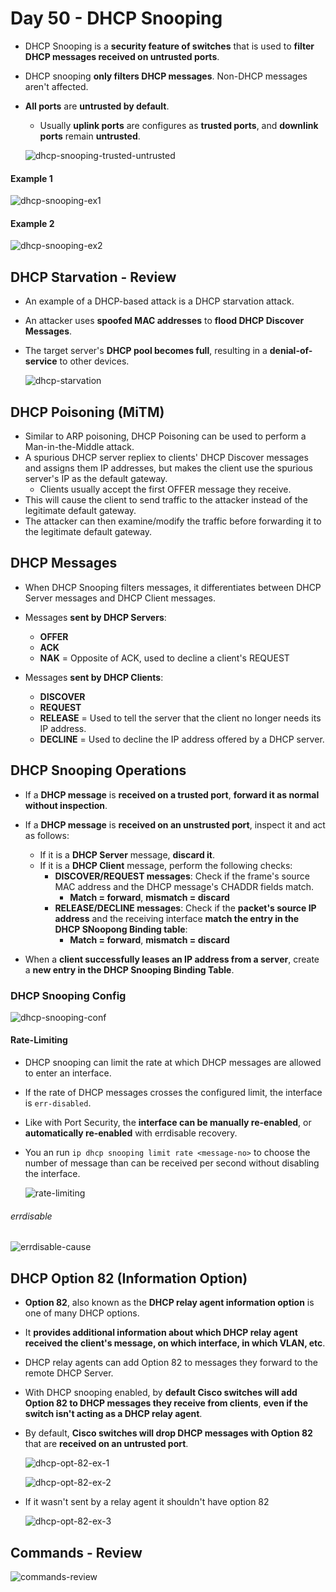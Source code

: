 # Day 50 - DHCP Snooping

- DHCP Snooping is a **security feature of switches** that is used to **filter DHCP messages received on untrusted ports**.
- DHCP snooping **only filters DHCP messages**. Non-DHCP messages aren't affected.
- **All ports** are **untrusted by default**.
    - Usually **uplink ports** are configures as **trusted ports**, and **downlink ports** remain **untrusted**.

    ![dhcp-snooping-trusted-untrusted](assets/day50/dhcp-snooping-trusted-untrusted.png)

#### Example 1

![dhcp-snooping-ex1](assets/day50/dhcp-snooping-ex1.png)

#### Example 2
![dhcp-snooping-ex2](assets/day50/dhcp-snooping-ex2.png)

## DHCP Starvation - Review

- An example of a DHCP-based attack is a DHCP starvation attack.
- An attacker uses **spoofed MAC addresses** to **flood DHCP Discover Messages**.
- The target server's **DHCP pool becomes full**, resulting in a **denial-of-service** to other devices.

    ![dhcp-starvation](assets/day50/dhcp-starvation.png)

## DHCP Poisoning (MiTM)
 
- Similar to ARP poisoning, DHCP Poisoning can be used to perform a Man-in-the-Middle attack.
- A spurious DHCP server repliex to clients' DHCP Discover messages and assigns them IP addresses, but makes the client use the spurious server's IP as the default gateway.
    - Clients usually accept the first OFFER message they receive.
- This will cause the client to send traffic to the attacker instead of the legitimate default gateway.
- The attacker can then examine/modify the traffic before forwarding it to the legitimate default gateway.

## DHCP Messages

- When DHCP Snooping filters messages, it differentiates between DHCP Server messages and DHCP Client messages.
- Messages **sent by DHCP Servers**:
    - **OFFER**
    - **ACK**
    - **NAK** = Opposite of ACK, used to decline a client's REQUEST

- Messages **sent by DHCP Clients**:
    - **DISCOVER**
    - **REQUEST**
    - **RELEASE** = Used to tell the server that the client no longer needs its IP address.
    - **DECLINE** = Used to decline the IP address offered by a DHCP server.

## DHCP Snooping Operations

- If a **DHCP message** is **received on a trusted port**, **forward it as normal without inspection**.
- If a **DHCP message** is **received on an unstrusted port**, inspect it and act as follows:
    - If it is a **DHCP Server** message, **discard it**.
    - If it is a **DHCP Client** message, perform the following checks:
        - **DISCOVER/REQUEST messages**: Check if the frame's source MAC address and the DHCP message's CHADDR fields match.
            - **Match = forward**, **mismatch = discard**
        - **RELEASE/DECLINE messages**: Check if the **packet's source IP address** and the receiving interface **match the entry in the DHCP SNoopong Binding table**:
            - **Match = forward**, **mismatch = discard**


- When a **client successfully leases an IP address from a server**, create a **new entry in the DHCP Snooping Binding Table**.

### DHCP Snooping Config

![dhcp-snooping-conf](assets/day50/dhcp-snooping-conf.png)

#### Rate-Limiting

- DHCP snooping can limit the rate at which DHCP messages are allowed to enter an interface.
- If the rate of DHCP messages crosses the configured limit, the interface is `err-disabled`.
- Like with Port Security, the **interface can be manually re-enabled**, or **automatically re-enabled** with errdisable recovery.

- You an run `ip dhcp snooping limit rate <message-no>` to choose the number of message than can be received per second without disabling the interface.

    ![rate-limiting](assets/day50/rate-limiting.png)

###### errdisable

![errdisable-cause](assets/day50/errdisable-cause.png)

## DHCP Option 82 (Information Option)

- **Option 82**, also known as the **DHCP relay agent information option** is one of many DHCP options.
- It **provides additional information about which DHCP relay agent received the client's message, on which interface, in which VLAN, etc**.
- DHCP relay agents can add Option 82 to messages they forward to the remote DHCP Server.
- With DHCP snooping enabled, by **default Cisco switches will add Option 82 to DHCP messages they receive from clients**, **even if the switch isn't acting as a DHCP relay agent**.
- By default, **Cisco switches will drop DHCP messages with Option 82** that are **received on an untrusted port**.


    ![dhcp-opt-82-ex-1](assets/day50/dhcp-opt-82-ex-1.png)

    ![dhcp-opt-82-ex-2](assets/day50/dhcp-opt-82-ex-2.png)

- If it wasn't sent by a relay agent it shouldn't have option 82

    ![dhcp-opt-82-ex-3](assets/day50/dhcp-opt-82-ex-3.png)

## Commands - Review

![commands-review](assets/day50/commands-review.png)